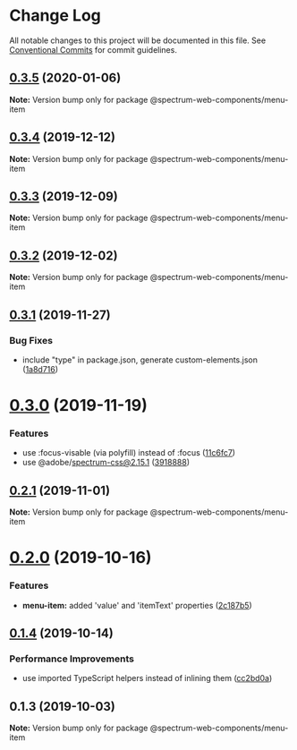 # Change Log

All notable changes to this project will be documented in this file.
See [Conventional Commits](https://conventionalcommits.org) for commit guidelines.

## [0.3.5](https://github.com/adobe/spectrum-web-components/compare/@spectrum-web-components/menu-item@0.3.4...@spectrum-web-components/menu-item@0.3.5) (2020-01-06)

**Note:** Version bump only for package @spectrum-web-components/menu-item

## [0.3.4](https://github.com/adobe/spectrum-web-components/compare/@spectrum-web-components/menu-item@0.3.3...@spectrum-web-components/menu-item@0.3.4) (2019-12-12)

**Note:** Version bump only for package @spectrum-web-components/menu-item

## [0.3.3](https://github.com/adobe/spectrum-web-components/compare/@spectrum-web-components/menu-item@0.3.2...@spectrum-web-components/menu-item@0.3.3) (2019-12-09)

**Note:** Version bump only for package @spectrum-web-components/menu-item

## [0.3.2](https://github.com/adobe/spectrum-web-components/compare/@spectrum-web-components/menu-item@0.3.1...@spectrum-web-components/menu-item@0.3.2) (2019-12-02)

**Note:** Version bump only for package @spectrum-web-components/menu-item

## [0.3.1](https://github.com/adobe/spectrum-web-components/compare/@spectrum-web-components/menu-item@0.3.0...@spectrum-web-components/menu-item@0.3.1) (2019-11-27)

### Bug Fixes

-   include "type" in package.json, generate custom-elements.json ([1a8d716](https://github.com/adobe/spectrum-web-components/commit/1a8d716))

# [0.3.0](https://github.com/adobe/spectrum-web-components/compare/@spectrum-web-components/menu-item@0.2.1...@spectrum-web-components/menu-item@0.3.0) (2019-11-19)

### Features

-   use :focus-visable (via polyfill) instead of :focus ([11c6fc7](https://github.com/adobe/spectrum-web-components/commit/11c6fc7))
-   use @adobe/spectrum-css@2.15.1 ([3918888](https://github.com/adobe/spectrum-web-components/commit/3918888))

## [0.2.1](https://github.com/adobe/spectrum-web-components/compare/@spectrum-web-components/menu-item@0.2.0...@spectrum-web-components/menu-item@0.2.1) (2019-11-01)

**Note:** Version bump only for package @spectrum-web-components/menu-item

# [0.2.0](https://github.com/adobe/spectrum-web-components/compare/@spectrum-web-components/menu-item@0.1.4...@spectrum-web-components/menu-item@0.2.0) (2019-10-16)

### Features

-   **menu-item:** added 'value' and 'itemText' properties ([2c187b5](https://github.com/adobe/spectrum-web-components/commit/2c187b5))

## [0.1.4](https://github.com/adobe/spectrum-web-components/compare/@spectrum-web-components/menu-item@0.1.3...@spectrum-web-components/menu-item@0.1.4) (2019-10-14)

### Performance Improvements

-   use imported TypeScript helpers instead of inlining them ([cc2bd0a](https://github.com/adobe/spectrum-web-components/commit/cc2bd0a))

## 0.1.3 (2019-10-03)

**Note:** Version bump only for package @spectrum-web-components/menu-item
